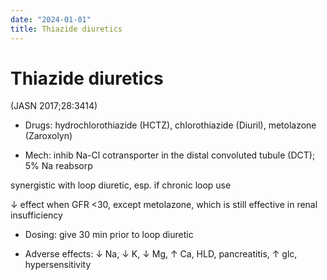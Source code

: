 ```yaml
---
date: "2024-01-01"
title: Thiazide diuretics 
---
```


# Thiazide diuretics 


 (JASN 2017;28:3414)

* Drugs: hydrochlorothiazide (HCTZ), chlorothiazide (Diuril), metolazone (Zaroxolyn)

* Mech: inhib Na-Cl cotransporter in the distal convoluted tubule (DCT); 5% Na reabsorp

synergistic with loop diuretic, esp. if chronic loop use

↓ effect when GFR <30, except metolazone, which is still effective in renal insufficiency

* Dosing: give 30 min prior to loop diuretic

* Adverse effects: ↓ Na, ↓ K, ↓ Mg, ↑ Ca, HLD, pancreatitis, ↑ glc, hypersensitivity


